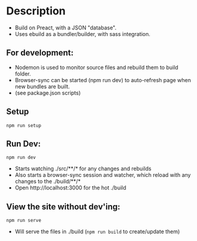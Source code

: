 # Description
* Build on Preact, with a JSON "database".
* Uses ebuild as a bundler/builder, with sass integration. 

## For development:
* Nodemon is used to monitor source files and rebuild them to build folder. 
* Browser-sync can be started (npm run dev) to auto-refresh page when new bundles are built.
* (see package.json scripts)

## Setup
```npm run setup```

## Run Dev:
```npm run dev```
* Starts watching ./src/**/* for any changes and rebuilds
* Also starts a browser-sync session and watcher, which reload with any changes to the ./build/**/*
* Open http://localhost:3000 for the hot ./build

## View the site without dev'ing:
```npm run serve```
* Will serve the files in ./build (```npm run build``` to create/update them)